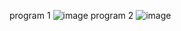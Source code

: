 program 1
![image](https://github.com/17tanisha/The-Art-of-ShadowOps/assets/169020746/cca35305-1db0-447a-b360-823e5fa41994)
program 2
![image](https://github.com/17tanisha/The-Art-of-ShadowOps/assets/169020746/db13e843-5309-46dd-9d78-8949297ab807)
